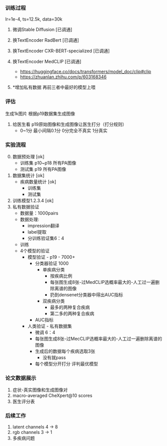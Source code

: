 ### 训练过程
lr=1e-4, ts=12.5k, data=30k
1. 微调Stable Diffusion [已调通]
2. 换TextEncoder RadBert [已调通]
3. 换TextEncoder CXR-BERT-specialized [已调通]
4. 换TextEncoder MedCLIP [已调通]
    - https://huggingface.co/docs/transformers/model_doc/clip#clip
    - https://zhuanlan.zhihu.com/p/603168346

5. *增加私有数据 再前三者中最好的模型上喂

### 评估
生成1k图片 根据p19数据集生成图像
1. 给医生看 p19原始图像和生成图像让医生打分（打分规则）
    - 0~1分 最小间隔0.1分 0分完全不真实 1分真实
<!-- 2. densenet121  AUC ACCURACY F1-SCORE -->

### 实验流程
0. 数据预处理 [ok]
    - 训练集 p10~p18 所有PA图像
    - 测试集 p19 所有PA图像
1. 数据集统计 [ok]
    - 疾病数量统计 [ok]
        - 训练集
        - 测试集
2. 训练模型1.2.3.4 [ok]
3. 私有数据验证
    - 数据量：1000pairs
    - 数据处理: 
        - impression翻译
        - label提取
        - 分训练验证集6：4
    - 训练
    - 4个模型的验证
        - 模型验证 - p19 - 7000+
            - 分类器验证 1000
                - 单疾病分类
                    - 按疾病比例
                    - 每张图生成8张-过MedCLIP选概率最大的-人工过一遍删除离谱的图像
                    - 扔到densenet分类器中得出AUC指标
                - 双疾病分类 
                    - 最多的两种复合疾病
                    - 第二多的两种复合疾病
            - AUC指标
        - 人类验证 - 私有数据集
            - 微调 6：4
            - 每张图生成8张-过MecCLIP选概率最大的-人工过一遍删除离谱的图像
            - 生成后的数据每个疾病选取3张
                - 没有就pass
            - 每个模型分开打分 评判最优模型

### 论文数据展示
1. 症状-真实图像和生成图像对
2. macro-averaged CheXpert@10 scores
3. 医生评分表

### 后续工作
1. latent channels 4 -> 8
2. rgb channels  3 -> 1
3. 多疾病问题